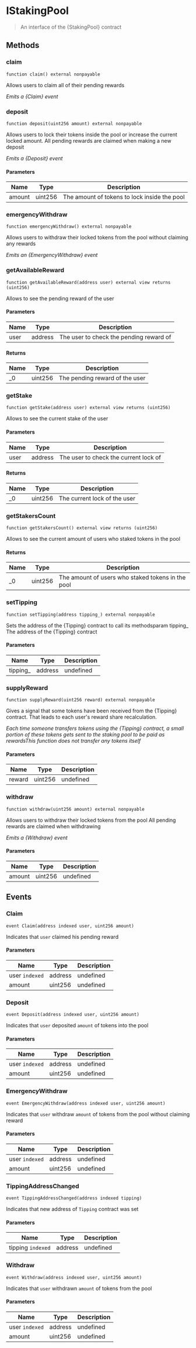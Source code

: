 # IStakingPool



> An interface of the {StakingPool} contract





## Methods

### claim

```solidity
function claim() external nonpayable
```

Allows users to claim all of their pending rewards

*Emits a {Claim} event*


### deposit

```solidity
function deposit(uint256 amount) external nonpayable
```

Allows users to lock their tokens inside the pool         or increase the current locked amount. All pending rewards         are claimed when making a new deposit

*Emits a {Deposit} event*

#### Parameters

| Name | Type | Description |
|---|---|---|
| amount | uint256 | The amount of tokens to lock inside the pool |

### emergencyWithdraw

```solidity
function emergencyWithdraw() external nonpayable
```

Allows users to withdraw their locked tokens from the pool         without claiming any rewards

*Emits an {EmergencyWithdraw} event*


### getAvailableReward

```solidity
function getAvailableReward(address user) external view returns (uint256)
```

Allows to see the pending reward of the user



#### Parameters

| Name | Type | Description |
|---|---|---|
| user | address | The user to check the pending reward of |

#### Returns

| Name | Type | Description |
|---|---|---|
| _0 | uint256 | The pending reward of the user |

### getStake

```solidity
function getStake(address user) external view returns (uint256)
```

Allows to see the current stake of the user



#### Parameters

| Name | Type | Description |
|---|---|---|
| user | address | The user to check the current lock of |

#### Returns

| Name | Type | Description |
|---|---|---|
| _0 | uint256 | The current lock of the user |

### getStakersCount

```solidity
function getStakersCount() external view returns (uint256)
```

Allows to see the current amount of users who staked tokens in the pool




#### Returns

| Name | Type | Description |
|---|---|---|
| _0 | uint256 | The amount of users who staked tokens in the pool |

### setTipping

```solidity
function setTipping(address tipping_) external nonpayable
```

Sets the address of the {Tipping} contract to call its methodsparam tipping_ The address of the {Tipping} contract



#### Parameters

| Name | Type | Description |
|---|---|---|
| tipping_ | address | undefined |

### supplyReward

```solidity
function supplyReward(uint256 reward) external nonpayable
```

Gives a signal that some tokens have been received from the         {Tipping} contract. That leads to each user&#39;s reward share         recalculation.

*Each time someone transfers tokens using the {Tipping} contract,      a small portion of these tokens gets sent to the staking pool to be      paid as rewardsThis function does not transfer any tokens itself*

#### Parameters

| Name | Type | Description |
|---|---|---|
| reward | uint256 | undefined |

### withdraw

```solidity
function withdraw(uint256 amount) external nonpayable
```

Allows users to withdraw their locked tokens from the pool         All pending rewards are claimed when withdrawing

*Emits a {Withdraw} event*

#### Parameters

| Name | Type | Description |
|---|---|---|
| amount | uint256 | undefined |



## Events

### Claim

```solidity
event Claim(address indexed user, uint256 amount)
```

Indicates that `user` claimed his pending reward



#### Parameters

| Name | Type | Description |
|---|---|---|
| user `indexed` | address | undefined |
| amount  | uint256 | undefined |

### Deposit

```solidity
event Deposit(address indexed user, uint256 amount)
```

Indicates that `user` deposited `amount` of tokens into the pool



#### Parameters

| Name | Type | Description |
|---|---|---|
| user `indexed` | address | undefined |
| amount  | uint256 | undefined |

### EmergencyWithdraw

```solidity
event EmergencyWithdraw(address indexed user, uint256 amount)
```

Indicates that `user` withdraw `amount` of tokens from the pool      without claiming reward



#### Parameters

| Name | Type | Description |
|---|---|---|
| user `indexed` | address | undefined |
| amount  | uint256 | undefined |

### TippingAddressChanged

```solidity
event TippingAddressChanged(address indexed tipping)
```

Indicates that new address of `Tipping` contract was set



#### Parameters

| Name | Type | Description |
|---|---|---|
| tipping `indexed` | address | undefined |

### Withdraw

```solidity
event Withdraw(address indexed user, uint256 amount)
```

Indicates that `user` withdrawn `amount` of tokens from the pool



#### Parameters

| Name | Type | Description |
|---|---|---|
| user `indexed` | address | undefined |
| amount  | uint256 | undefined |




